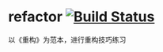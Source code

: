 # refactor [![Build Status](https://travis-ci.org/[chenwenbo]/[refactor].png)](https://travis-ci.org/[chenwenbo]/[refactor])
以《重构》为范本，进行重构技巧练习 
